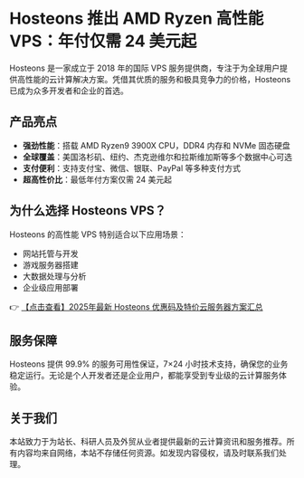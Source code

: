 # Hosteons 推出 AMD Ryzen 高性能 VPS：年付仅需 24 美元起

Hosteons 是一家成立于 2018 年的国际 VPS 服务提供商，专注于为全球用户提供高性能的云计算解决方案。凭借其优质的服务和极具竞争力的价格，Hosteons 已成为众多开发者和企业的首选。

## 产品亮点

- **强劲性能**：搭载 AMD Ryzen9 3900X CPU，DDR4 内存和 NVMe 固态硬盘
- **全球覆盖**：美国洛杉矶、纽约、杰克逊维尔和拉斯维加斯等多个数据中心可选
- **支付便利**：支持支付宝、微信、银联、PayPal 等多种支付方式
- **超高性价比**：最低年付方案仅需 24 美元起

## 为什么选择 Hosteons VPS？

Hosteons 的高性能 VPS 特别适合以下应用场景：
- 网站托管与开发
- 游戏服务器搭建
- 大数据处理与分析
- 企业级应用部署

👉 [【点击查看】2025年最新 Hosteons 优惠码及特价云服务器方案汇总](https://bit.ly/hosteons)

## 服务保障

Hosteons 提供 99.9% 的服务可用性保证，7×24 小时技术支持，确保您的业务稳定运行。无论是个人开发者还是企业用户，都能享受到专业级的云计算服务体验。

## 关于我们

本站致力于为站长、科研人员及外贸从业者提供最新的云计算资讯和服务推荐。所有内容均来自网络，本站不存储任何资源。如发现内容侵权，请及时联系我们处理。